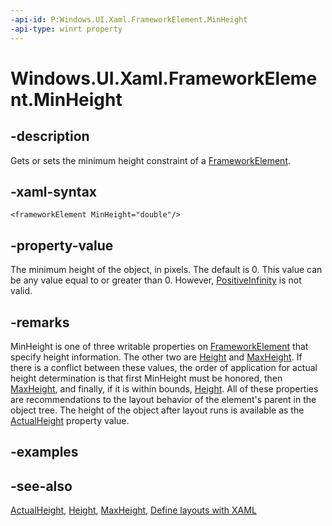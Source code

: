 ```yaml
---
-api-id: P:Windows.UI.Xaml.FrameworkElement.MinHeight
-api-type: winrt property
---
```


<!-- Property syntax
public double MinHeight { get;  set; }
-->

# Windows.UI.Xaml.FrameworkElement.MinHeight

## -description
Gets or sets the minimum height constraint of a [FrameworkElement](frameworkelement.md).

## -xaml-syntax
```xaml
<frameworkElement MinHeight="double"/>
```


## -property-value
The minimum height of the object, in pixels. The default is 0. This value can be any value equal to or greater than 0. However, [PositiveInfinity](https://msdn.microsoft.com/library/system.double.positiveinfinity.aspx) is not valid.

## -remarks
MinHeight is one of three writable properties on [FrameworkElement](frameworkelement.md) that specify height information. The other two are [Height](frameworkelement_height.md) and [MaxHeight](frameworkelement_maxheight.md). If there is a conflict between these values, the order of application for actual height determination is that first MinHeight must be honored, then [MaxHeight](frameworkelement_maxheight.md), and finally, if it is within bounds, [Height](frameworkelement_height.md). All of these properties are recommendations to the layout behavior of the element's parent in the object tree. The height of the object after layout runs is available as the [ActualHeight](frameworkelement_actualheight.md) property value.



## -examples

## -see-also
[ActualHeight](frameworkelement_actualheight.md), [Height](frameworkelement_height.md), [MaxHeight](frameworkelement_maxheight.md), [Define layouts with XAML](https://msdn.microsoft.com/library/8d4e4162-1c9c-48f4-8a94-34976fb17079)
